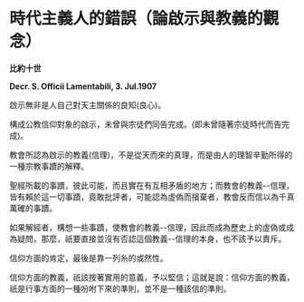 # 時代主義人的錯誤（論啟示與教義的觀念）


**比約十世**

**Decr. S. Officii Lamentabili, 3. Jul.1907**





啟示無非是人自己對天主關係的良知(良心)。

構成公教信仰對象的啟示，未曾與宗徒們同告完成。(即未曾隨著宗徒時代而告完成)。

教會所認為啟示的教義(信理)，不是從天而來的真理，而是由人的理智辛勤所得的一種宗教事蹟的解釋。

聖經所載的事蹟，彼此可能，而且實在有互相矛盾的地方；而教會的教義--信理，皆有賴於這一切事蹟，竟敢批評者，可能認為虛偽而擯棄者，教會反而信以為千真萬確的事蹟。

如果解經者，構想一些事蹟，使教會的教義--信理，因此而成為歷史上的虛偽或成為疑問，那麼，祇要直接並沒有否認這個教義--信理的本身，也不該予以責斥。

信仰方面的肯定，最後是靠一列糸的或然性。

信仰方面的教義，祇該按著實用的意義，予以堅信；這就是說：信仰方面的教義，祇是行事方面的一種吩咐下來的準則，並不是一種該信的準則。

